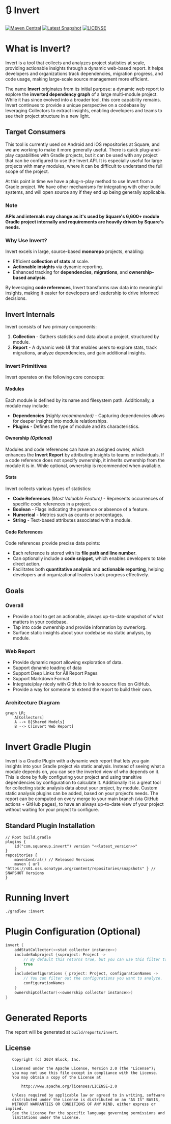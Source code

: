 # 🔃 Invert
[![Maven Central](https://img.shields.io/badge/dynamic/xml?url=https://repo1.maven.org/maven2/com/squareup/invert/invert-gradle-plugin/maven-metadata.xml&label=Maven%20Central&color=blue&query=.//versioning/latest)](https://repo1.maven.org/maven2/com/squareup/invert/com.squareup.invert.gradle.plugin/)
[![Latest Snapshot](https://img.shields.io/badge/dynamic/xml?url=https://s01.oss.sonatype.org/content/repositories/snapshots/com/squareup/invert/com.squareup.invert.gradle.plugin/maven-metadata.xml&label=Latest%20Snapshot&color=orange&query=.//versioning/latest)](https://s01.oss.sonatype.org/content/repositories/snapshots/com/squareup/invert/com.squareup.invert.gradle.plugin/)
[![LICENSE](https://img.shields.io/badge/License-Apache%202.0-blue.svg)](https://github.com/square/invert/blob/main/LICENSE)

# What is Invert?

Invert is a tool that collects and analyzes project statistics at scale, providing actionable insights through a dynamic web-based report. It helps developers and organizations track dependencies, migration progress, and code usage, making large-scale source management more efficient.

The name **Invert** originates from its initial purpose: a dynamic web report to explore the **inverted dependency graph** of a large multi-module project. While it has since evolved into a broader tool, this core capability remains. Invert continues to provide a unique perspective on a codebase by leveraging Collectors to extract insights, enabling developers and teams to see their project structure in a new light.

## Target Consumers
This tool is currently used on Android and iOS repositories at Square, and we are working to make it more generally useful.  There is quick plug-and-play capabilities with Gradle projects, but it can be used with any project that can be configured to use the Invert API.  It is especially useful for large projects with many modules, where it can be difficult to understand the full scope of the project.

At this point in time we have a plug-n-play method to use Invert from a Gradle project.  We have other mechanisms for integrating with other build systems, and will open source any if they end up being generally applicable.

### Note
**APIs and internals may change as it's used by Square's 6,600+ module Gradle project internally and requirements are heavily driven by Square's needs.**


### Why Use Invert?

Invert excels in large, source-based **monorepo** projects, enabling:

- Efficient **collection of stats** at scale.
- **Actionable insights** via dynamic reporting.
- Enhanced tracking for **dependencies**, **migrations**, and **ownership-based analysis**.

By leveraging **code references**, Invert transforms raw data into meaningful insights, making it easier for developers and leadership to drive informed decisions.

## Invert Internals 

Invert consists of two primary components:

1. **Collection** - Gathers statistics and data about a project, structured by module.
2. **Report** - A dynamic web UI that enables users to explore stats, track migrations, analyze dependencies, and gain additional insights.

### Invert Primitives

Invert operates on the following core concepts:

#### Modules

Each module is defined by its name and filesystem path. Additionally, a module may include:

- **Dependencies** *(Highly recommended)* - Capturing dependencies allows for deeper insights into module relationships.
- **Plugins** - Defines the type of module and its characteristics.

#### Ownership *(Optional)*

Modules and code references can have an assigned owner, which enhances the **Invert Report** by attributing insights to teams or individuals. If a code reference does not specify ownership, it inherits ownership from the module it is in. While optional, ownership is recommended when available.

#### Stats

Invert collects various types of statistics:

- **Code References** *(Most Valuable Feature)* - Represents occurrences of specific code references in a project.
- **Boolean** - Flags indicating the presence or absence of a feature.
- **Numerical** - Metrics such as counts or percentages.
- **String** - Text-based attributes associated with a module.

#### Code References

Code references provide precise data points:

- Each reference is stored with its **file path and line number**.
- Can optionally include a **code snippet**, which enables developers to take direct action.
- Facilitates both **quantitative analysis** and **actionable reporting**, helping developers and organizational leaders track progress effectively.

## Goals

### Overall
* Provide a tool to get an actionable, always up-to-date snapshot of what matters in your codebase.
* Tap into code ownership and provide information by owner/org.
* Surface static insights about your codebase via static analysis, by module.

### Web Report
* Provide dynamic report allowing exploration of data.
* Support dynamic loading of data
* Support Deep Links for All Report Pages
* Support Markdown Format
* Integrate/play nicely with GitHub to link to source files on GitHub.
* Provide a way for someone to extend the report to build their own.

### Architecture Diagram

```mermaid
graph LR;
    A[Collectors]
    A --> B[Shared Models]
    B --> C[Invert Web Report]
```

# Invert Gradle Plugin

Invert is a Gradle Plugin with a dynamic web report that lets you gain insights into your Gradle project via static analysis.  Instead of seeing what a module depends on, you can see the inverted view of who depends on it.  This is done by fully configuring your project and using transitive dependencies by configuration to calculate it.  Additionally it is a great tool for collecting static analysis data about your project, by module.  Custom static analysis plugins can be added, based on your project’s needs.  The report can be computed on every merge to your main branch (via GitHub actions + GitHub pages), to have an always up-to-date view of your project without waiting for your project to configure.

## Standard Plugin Installation

```
// Root build.gradle
plugins {
    id("com.squareup.invert") version "<<latest_version>>"
}
repositories {
    mavenCentral() // Released Versions
    maven { url "https://s01.oss.sonatype.org/content/repositories/snapshots" } // SNAPSHOT Versions
}
```

# Running Invert

```
./gradlew :invert
```

# Plugin Configuration (Optional)
``` kotlin
invert {
    addStatCollector(<<stat collector instance>>)
    includeSubproject {suproject: Project ->
        // By default this returns true, but you can use this filter to limit the projects that the root `:invert` task targets.
        true
    }
    includeConfigurations { project: Project, configurationNames ->
        // You can filter out the configurations you want to analyze.  By default all ending in `RuntimeClasspath` will be used.
        configurationNames
    }
    ownershipCollector(<<ownership collector instance>>)
}
```

# Generated Reports
The report will be generated at `build/reports/invert`.

## License
```
   Copyright (c) 2024 Block, Inc.

   Licensed under the Apache License, Version 2.0 (the "License");
   you may not use this file except in compliance with the License.
   You may obtain a copy of the License at

       http://www.apache.org/licenses/LICENSE-2.0

   Unless required by applicable law or agreed to in writing, software
   distributed under the License is distributed on an "AS IS" BASIS,
   WITHOUT WARRANTIES OR CONDITIONS OF ANY KIND, either express or implied.
   See the License for the specific language governing permissions and
   limitations under the License.
```
